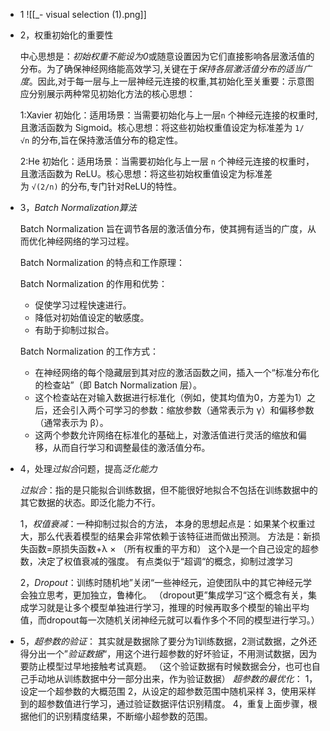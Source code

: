 
- 1
![[_- visual selection (1).png]]


- 2，权重初始化的重要性
	
	中心思想是：*初始权重不能设为0*或随意设置因为它们直接影响各层激活值的分布。为了确保神经网络能高效学习,关键在于*保持各层激活值分布的适当广度*。因此,对于每一层与上一层神经元连接的权重,其初始化至关重要：示意图应分别展示两种常见初始化方法的核心思想：
	
	1:Xavier 初始化：适用场景：当需要初始化与上一层`n` 个神经元连接的权重时,且激活函数为 Sigmoid。核心思想：将这些初始权重值设定为标准差为 `1/√n` 的分布,旨在保持激活值分布的稳定性。
	
	2:He 初始化：适用场景：当需要初始化与上一层 `n` 个神经元连接的权重时，且激活函数为 ReLU。核心思想：将这些初始权重值设定为标准差为 `√(2/n)` 的分布,专门针对ReLU的特性。



- 3，*Batch Normalization算法*
	
	Batch Normalization 旨在调节各层的激活值分布，使其拥有适当的广度，从而优化神经网络的学习过程。
	
	Batch Normalization 的特点和工作原理：
	
	Batch Normalization 的作用和优势：
    
    - 促使学习过程快速进行。
    - 降低对初始值设定的敏感度。
    - 有助于抑制过拟合。
    
	Batch Normalization 的工作方式：
    
    - 在神经网络的每个隐藏层到其对应的激活函数之间，插入一个“标准分布化的检查站”（即 Batch Normalization 层）。
    - 这个检查站在对输入数据进行标准化（例如，使其均值为0，方差为1）之后，还会引入两个可学习的参数：缩放参数（通常表示为 γ）和偏移参数（通常表示为 β）。
    - 这两个参数允许网络在标准化的基础上，对激活值进行灵活的缩放和偏移，从而自行学习和调整最佳的激活值分布。



- 4，处理*过拟合*问题，提高*泛化能力*
	
	*过拟合*：指的是只能拟合训练数据，但不能很好地拟合不包括在训练数据中的其它数据的状态。即泛化能力不行。
	
	1，*权值衰减*：一种抑制过拟合的方法，
	本身的思想起点是：如果某个权重过大，那么代表着模型的结果会非常依赖于该特征进而做出预测。
	方法是：新损失函数=原损失函数+λ × （所有权重的平方和）
	这个λ是一个自己设定的超参数，决定了权值衰减的强度。
	有点类似于“超调“的概念，抑制过渡学习
	
	2，*Dropout*：训练时随机地”关闭“一些神经元，迫使团队中的其它神经元学会独立思考，更加独立，鲁棒化。
	（dropout更”集成学习“这个概念有关，集成学习就是让多个模型单独进行学习，推理的时候再取多个模型的输出平均值，而dropout每一次随机关闭神经元就可以看作多个不同的模型进行学习。）




- 5，*超参数的验证*：
	其实就是数据除了要分为1训练数据，2测试数据，之外还得分出一个”*验证数据*“，用这个进行超参数的好坏验证，不用测试数据，因为要防止模型过早地接触考试真题。
	（这个验证数据有时候数据会分，也可也自己手动地从训练数据中分一部分出来，作为验证数据）
	*超参数的最优化*：
	1，设定一个超参数的大概范围
	2，从设定的超参数范围中随机采样
	3，使用采样到的超参数值进行学习，通过验证数据评估识别精度。
	4，重复上面步骤，根据他们的识别精度结果，不断缩小超参数的范围。